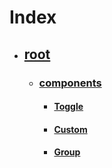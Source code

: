 # Index
- ## [root](./root.md)
  - ### [components](./components/index.md)
    - #### [Toggle](./components/Toggle.md)
    - #### [Custom](./components/Custom.md)
    - #### [Group](./components/Group.md)